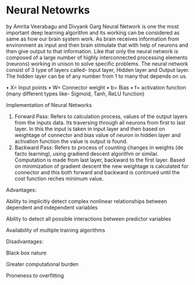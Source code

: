 # Neural Netowrks
by Amrita Veerabagu and Divyank Garg
Neural Network is one the most important deep learning algorithm and its working can be considered as same as how our brain system work. As brain receives information from environment as input and then brain stimulate that with help of neurons and then give output to that information. Like that only the neural network is composed of a large number of highly interconnected processing elements (neurons) working in unison to solve specific problems. The neural network consist of 3 type of layers called- Input layer, Hidden layer and Output layer. The hidden layer can be of any number from 1 to many that depends on us.

•	X= Input points
•	W= Connector weight
•	b= Bias
•	f= activation function (many different types like- Sigmoid, Tanh, ReLU function)

Implementation of Neural Networks
1) Forward Pass: Refers to calculation process, values of the output layers from the inputs data. Its traversing through all neurons from first to last layer. In this the input is taken in input layer and then based on weightage of connector and bias value of neuron in hidden layer and activation function the value is output is found.
2) Backward Pass: Refers to process of counting changes in weights (de facto learning), using gradiend descent algorithm or similar. Computation is made from last layer, backward to the first layer. Based on minimization of gradient descent the new weightage is calculated for connector and this both forward and backward is continued until the cost function reches minimum value.

Advantages:

Ability to implicitly detect complex nonlinear relationships between dependent and independent variables

Ability to detect all possible interactions between predictor variables

Availability of multiple training algorithms

Disadvantages:

Black box nature

Greater computational burden

Proneness to overfitting
